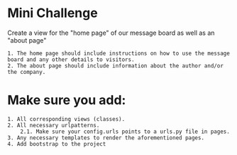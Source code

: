 # Mini Challenge

Create a view for the "home page" of our message board as well as an "about page"

    1. The home page should include instructions on how to use the message board and any other details to visitors.
    2. The about page should include information about the author and/or the company.

# Make sure you add:

    1. All corresponding views (classes).
    2. All necessary urlpatterns.
        2.1. Make sure your config.urls points to a urls.py file in pages.
    3. Any necessary templates to render the aforementioned pages.
    4. Add bootstrap to the project

